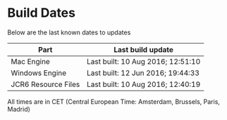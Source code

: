 # Build Dates

Below are the last known dates to updates

Part | Last build update
-----|-----
Mac Engine | Last built: 10 Aug 2016; 12:51:10
Windows Engine | Last built: 12 Jun 2016; 19:44:33
JCR6 Resource Files | Last built: 10 Aug 2016; 12:40:19
All times are in CET (Central European Time: Amsterdam, Brussels, Paris, Madrid)



